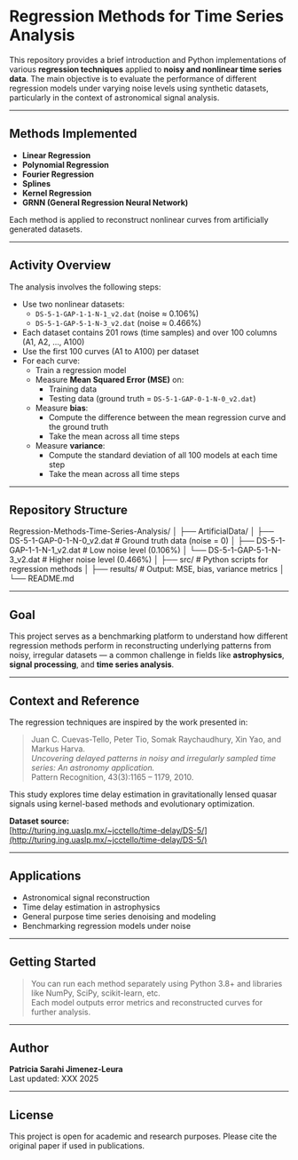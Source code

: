 # Regression Methods for Time Series Analysis
This repository provides a brief introduction and Python implementations of various **regression techniques** applied to **noisy and nonlinear time series data**. The main objective is to evaluate the performance of different regression models under varying noise levels using synthetic datasets, particularly in the context of astronomical signal analysis.

---
## Methods Implemented

- **Linear Regression**
- **Polynomial Regression**
- **Fourier Regression**
- **Splines**
- **Kernel Regression**
- **GRNN (General Regression Neural Network)**

Each method is applied to reconstruct nonlinear curves from artificially generated datasets.

---
## Activity Overview

The analysis involves the following steps:

- Use two nonlinear datasets:
  - `DS-5-1-GAP-1-1-N-1_v2.dat` (noise ≈ 0.106%)
  - `DS-5-1-GAP-5-1-N-3_v2.dat` (noise ≈ 0.466%)
- Each dataset contains 201 rows (time samples) and over 100 columns (A1, A2, ..., A100)
- Use the first 100 curves (A1 to A100) per dataset
- For each curve:
  - Train a regression model
  - Measure **Mean Squared Error (MSE)** on:
    - Training data
    - Testing data (ground truth = `DS-5-1-GAP-0-1-N-0_v2.dat`)
  - Measure **bias**:
    - Compute the difference between the mean regression curve and the ground truth
    - Take the mean across all time steps
  - Measure **variance**:
    - Compute the standard deviation of all 100 models at each time step
    - Take the mean across all time steps

---
## Repository Structure
Regression-Methods-Time-Series-Analysis/
│
├── ArtificialData/
│ ├── DS-5-1-GAP-0-1-N-0_v2.dat # Ground truth data (noise = 0)
│ ├── DS-5-1-GAP-1-1-N-1_v2.dat # Low noise level (0.106%)
│ └── DS-5-1-GAP-5-1-N-3_v2.dat # Higher noise level (0.466%)
│
├── src/ # Python scripts for regression methods
│
├── results/ # Output: MSE, bias, variance metrics
│
└── README.md

---
## Goal

This project serves as a benchmarking platform to understand how different regression methods perform in reconstructing underlying patterns from noisy, irregular datasets — a common challenge in fields like **astrophysics**, **signal processing**, and **time series analysis**.

---

## Context and Reference

The regression techniques are inspired by the work presented in:

> Juan C. Cuevas-Tello, Peter Tio, Somak Raychaudhury, Xin Yao, and Markus Harva.  
> *Uncovering delayed patterns in noisy and irregularly sampled time series: An astronomy application.*  
> Pattern Recognition, 43(3):1165 – 1179, 2010.

This study explores time delay estimation in gravitationally lensed quasar signals using kernel-based methods and evolutionary optimization.

**Dataset source:**  
[http://turing.ing.uaslp.mx/~jcctello/time-delay/DS-5/](http://turing.ing.uaslp.mx/~jcctello/time-delay/DS-5/)

---

## Applications
- Astronomical signal reconstruction
- Time delay estimation in astrophysics
- General purpose time series denoising and modeling
- Benchmarking regression models under noise

---

## Getting Started
> You can run each method separately using Python 3.8+ and libraries like NumPy, SciPy, scikit-learn, etc.  
> Each model outputs error metrics and reconstructed curves for further analysis.

---

## Author
**Patricia Sarahi Jimenez-Leura**  
Last updated: XXX 2025

---

## License
This project is open for academic and research purposes. Please cite the original paper if used in publications.

